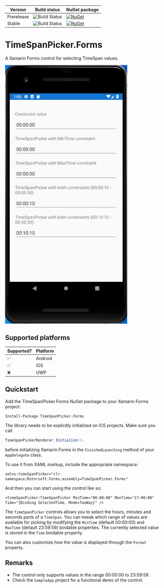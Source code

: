 Version        | Build status     | NuGet package
---------------|------------------|----------------|
Prerelease     | ![Build Status](https://dev.azure.com/rotorsoft/TimeSpanPicker.Forms/_apis/build/status/TimeSpanPicker.Forms%20CI?branchName=staging) | [![NuGet](https://img.shields.io/nuget/vpre/TimeSpanPicker.Forms.svg?style=flat-square&label=nuget)](https://www.nuget.org/packages/TimeSpanPicker.Forms)
Stable         | ![Build Status](https://dev.azure.com/rotorsoft/TimeSpanPicker.Forms/_apis/build/status/TimeSpanPicker.Forms%20CI?branchName=main) | [![NuGet](https://img.shields.io/nuget/v/TimeSpanPicker.Forms.svg?style=flat-square&label=nuget)](https://www.nuget.org/packages/TimeSpanPicker.Forms)

# TimeSpanPicker.Forms
A Xamarin Forms control for selecting TimeSpan values.

![TimeSpanPicker Android showcase](docs/img/android-showcase.gif)

## Supported platforms
Supported? | Platform      
-------|--------------|
✅    | Android     
✅    | iOS
❌    | UWP

## Quickstart
Add the TimeSpanPicker.Forms NuGet package to your Xamarin Forms project:
    
    Install-Package TimeSpanPicker.Forms

The library needs to be explicitly initialized on iOS projects. Make sure you call

  ```csharp
  TimeSpanPickerRenderer.Initialize();
  ```

before initializing Xamarin Forms in the `FinishedLaunching` method of your `AppDelegate` class.

To use it from XAML markup, include the appropriate namespace:
  
  ```xaml
  xmlns:timeSpanPicker="clr-namespace:Rotorsoft.Forms;assembly=TimeSpanPicker.Forms"
  ```
 
And then you can start using the control like so:

  ```xaml
  <timeSpanPicker:TimeSpanPicker MinTime="08:00:00" MaxTime="17:00:00" Time="{Binding SelectedTime, Mode=TwoWay}" />
  ```
 
The `TimeSpanPicker` controls allows you to select the hours, minutes and seconds parts of a `TimeSpan`. You can tweak which range of values are available for picking by modifying the `MinTime` (default 00:00:00) and `MaxTime` (default 23:59:59) bindable properties. The currently selected value is stored in the `Time` bindable property.

You can also customize how the value is displayed through the `Format` property.

## Remarks
- The control only supports values in the range 00:00:00 to 23:59:59.
- Check the `SampleApp` project for a functional demo of the control.
